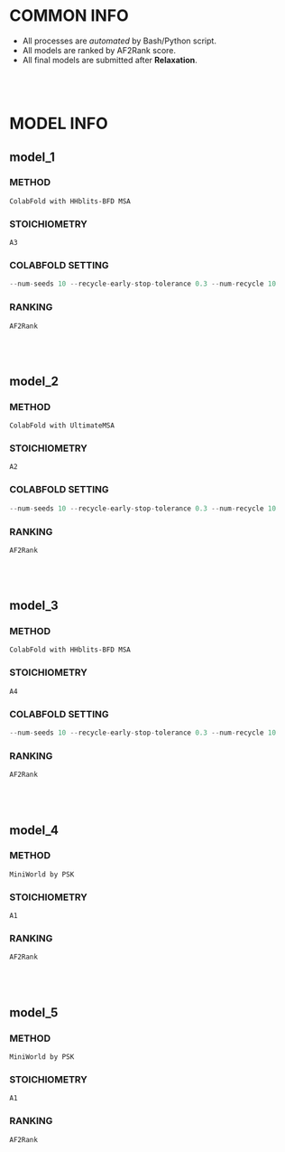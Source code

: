 # COMMON INFO
* All processes are *automated* by Bash/Python script.
* All models are ranked by AF2Rank score.
* All final models are submitted after **Relaxation**.
<br/>
<br/>

# MODEL INFO
## model_1
### METHOD
    ColabFold with HHblits-BFD MSA
### STOICHIOMETRY
    A3
### COLABFOLD SETTING
```python
--num-seeds 10 --recycle-early-stop-tolerance 0.3 --num-recycle 10
```
### RANKING
```python
AF2Rank
```
<br/>
<br/>

## model_2
### METHOD
    ColabFold with UltimateMSA
### STOICHIOMETRY
    A2
### COLABFOLD SETTING
```python
--num-seeds 10 --recycle-early-stop-tolerance 0.3 --num-recycle 10
```
### RANKING
```python
AF2Rank
```
<br/>
<br/>

## model_3
### METHOD
    ColabFold with HHblits-BFD MSA
### STOICHIOMETRY
    A4
### COLABFOLD SETTING
```python
--num-seeds 10 --recycle-early-stop-tolerance 0.3 --num-recycle 10
```
### RANKING
```python
AF2Rank
```
<br/>
<br/>

## model_4
### METHOD
    MiniWorld by PSK
### STOICHIOMETRY
    A1
### RANKING
```python
AF2Rank
```
<br/>
<br/>

## model_5
### METHOD
    MiniWorld by PSK
### STOICHIOMETRY
    A1
### RANKING
```python
AF2Rank
```
<br/>
<br/>
